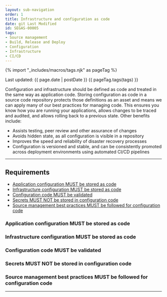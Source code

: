 ```yaml
---
layout: sub-navigation
order: 1
title: Infrastructure and configuration as code
date: git Last Modified
id: SEGAS-00005
tags:
- Source management
- Build, Release and Deploy
- Configuration
- Infrastructure
- CI/CD
---
```


{% import "_includes/macros/tags.njk" as pageTag %}

Last updated: {{ page.date | postDate }}
{{ pageTag.tags(tags)  }}

Configuration and infrastructure should be defined as code and treated in the same way as application code. 
Storing configuration as code in a source code repository protects those definitions as an asset and means 
we can apply many of our best practices for managing code. This ensures you know how you are running your 
applications, allows changes to be traced and audited, and allows rolling back to a previous state. Other benefits include:

- Assists testing, peer review and other assurance of changes
- Avoids hidden state, as all configuration is visible in a repository
- Improves the speed and reliability of disaster recovery processes
- Configuration is versioned and stable, and can be consistently promoted across deployment environments using automated CI/CD pipelines

---

## Requirements

- [Application configuration MUST be stored as code](#application-configuration-must-be-stored-as-code)
- [Infrastructure configuration MUST be stored as code](#infrastructure-configuration-must-be-stored-as-code)
- [Configuration code MUST be validated](#configuration-code-must-be-validated)
- [Secrets MUST NOT be stored in configuration code](#secrets-must-not-be-stored-in-configuration-code)
- [Source management best practices MUST be followed for configuration code](#source-management-best-practices-must-be-followed-for-configuration-code)

### Application configuration MUST be stored as code

### Infrastructure configuration MUST be stored as code

### Configuration code MUST be validated 

### Secrets MUST NOT be stored in configuration code

### Source management best practices MUST be followed for configuration code

---
